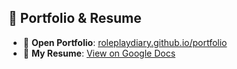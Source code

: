 ## 📂 Portfolio & Resume

- 🎨 **Open Portfolio**: [roleplaydiary.github.io/portfolio](https://roleplaydiary.github.io/portfolio/)
- 📄 **My Resume**: [View on Google Docs](https://docs.google.com/document/d/18IIvxq-jz-TiUJr5RWmk0TIvvSkY1yZ9UQl5KkpK2og/edit?usp=sharing)
